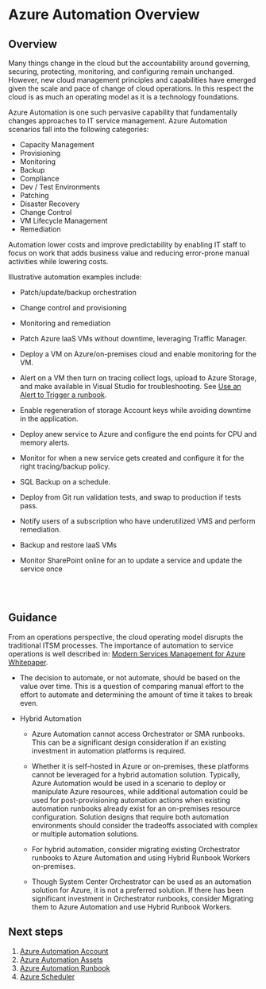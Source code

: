 # Azure Automation Overview


## Overview

Many things change in the cloud but the accountability around governing, securing,  protecting, monitoring, and configuring remain unchanged. However, new cloud management principles and capabilities have emerged given the scale and pace of change of cloud operations. In this respect the cloud is as much an operating model as it is a technology foundations.

Azure Automation is one such pervasive capability that fundamentally changes approaches to IT service management. Azure Automation scenarios fall into the following categories:

- Capacity Management
- Provisioning
- Monitoring
- Backup
- Compliance
- Dev / Test Environments
- Patching
- Disaster Recovery
- Change Control
- VM Lifecycle Management
- Remediation


Automation lower costs and improve predictability by enabling IT staff to focus on work that adds business value and reducing error-prone manual activities while lowering costs.

Illustrative  automation examples  include:

- Patch/update/backup orchestration
- Change control and provisioning
- Monitoring and remediation
- Patch Azure laaS VMs without downtime, leveraging Traffic Manager.

- Deploy a VM on Azure/on-premises cloud and enable monitoring for the VM.
- Alert on a VM then turn on tracing collect logs, upload to Azure Storage, and make available in Visual Studio for troubleshooting. See [Use an Alert to Trigger a runbook](https://docs.microsoft.com/en-us/azure/automation/automation-create-alert-triggered-runbook).
- Enable regeneration of storage Account keys while avoiding downtime in the application.
- Deploy anew service to Azure and configure the end points for CPU and memory alerts.
- Monitor for when a new service gets created and configure it for the right tracing/backup policy.
- SQL Backup on a schedule.
- Deploy from Git run validation tests, and swap to production if tests pass.
- Notify users of a subscription who have underutilized VMS and perform remediation.
- Backup and restore laaS VMs
- Monitor SharePoint online for an to update a service and update the service once
<br />
<br />

## Guidance
From an operations perspective, the cloud operating model disrupts the traditional ITSM processes. The importance of automation to service operations is well described in: [Modern Services Management for Azure Whitepaper](https://azure.microsoft.com/mediahandler/files/resourcefiles/b6ea597e-2ca2-4bfb-9adc-c8d7292bc81a/Modern%20Service%20Management%20for%20Azure%20v1.1.pdf).





- The decision to automate, or not automate, should be based on the value over time. This is a question of comparing manual effort to the effort to automate and determining the amount of time it takes to break even.




- Hybrid Automation

  - Azure Automation cannot access Orchestrator or SMA runbooks. This can be a significant design consideration if an existing investment in automation platforms is required.

  - Whether it is self-hosted in Azure or on-premises, these platforms cannot be leveraged for a hybrid automation solution. Typically, Azure Automation would be used in a scenario to deploy or manipulate Azure resources, while additional automation could be used for post-provisioning automation actions when existing automation runbooks already exist for an on-premises resource configuration. Solution designs that require both automation environments should consider the tradeoffs associated with complex or multiple automation solutions.

  - For hybrid automation, consider migrating existing Orchestrator runbooks to Azure Automation and using Hybrid Runbook Workers on-premises.

  - Though System Center Orchestrator can be used as an automation solution for Azure, it is not a preferred solution.  If there has been significant investment in Orchestrator runbooks, consider Migrating them to Azure Automation and use Hybrid Runbook Workers.


## Next steps

1. [Azure Automation Account](./2.1-Azure-Automation-Account.md)
2. [Azure Automation Assets](./2.2-Azure-Automation-Assets.md)
3. [Azure Automation Runbook](./2.2-Azure-Automation-Runbooks.md)
4. [Azure Scheduler](./2.4-Azure-Scheduler.md)
